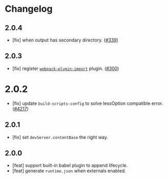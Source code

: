 # Changelog

## 2.0.4

- [fix] when output has secondary directory. ([#339](https://github.com/ice-lab/icestark/issues/339))

## 2.0.3

- [fix] register [`webpack-plugin-import`](https://github.com/ice-lab/ice-scripts/tree/master/packages/webpack-plugin-import) plugin. ([#300](https://github.com/ice-lab/icestark/issues/300))
# 2.0.2

- [fix] update `build-scripts-config` to solve lessOption compatible error. ([#4217](https://github.com/alibaba/ice/issues/4217))

## 2.0.1
- [fix] set `devServer.contentBase` the right way.

## 2.0.0

- [feat] support built-in babel plugin to append lifecycle.
- [feat] generate `runtime.json` when externals enabled.

